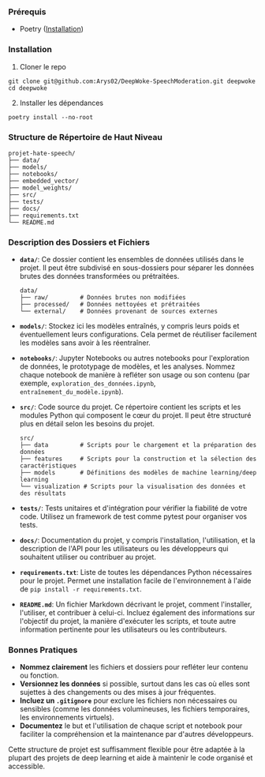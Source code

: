 ### Prérequis

* Poetry ([Installation](https://python-poetry.org/docs))

### Installation

1. Cloner le repo
```shell
git clone git@github.com:Arys02/DeepWoke-SpeechModeration.git deepwoke
cd deepwoke
```
2. Installer les dépendances
```shell
poetry install --no-root
```

### Structure de Répertoire de Haut Niveau

```
projet-hate-speech/
├── data/
├── models/
├── notebooks/
├── embedded_vector/
├── model_weights/
├── src/
├── tests/
├── docs/
├── requirements.txt
└── README.md
```

### Description des Dossiers et Fichiers

- **`data/`**: Ce dossier contient les ensembles de données utilisés dans le projet. Il peut être subdivisé en sous-dossiers pour séparer les données brutes des données transformées ou prétraitées.

  ```
  data/
  ├── raw/         # Données brutes non modifiées
  ├── processed/   # Données nettoyées et prétraitées
  └── external/    # Données provenant de sources externes
  ```

- **`models/`**: Stockez ici les modèles entraînés, y compris leurs poids et éventuellement leurs configurations. Cela permet de réutiliser facilement les modèles sans avoir à les réentraîner.

- **`notebooks/`**: Jupyter Notebooks ou autres notebooks pour l'exploration de données, le prototypage de modèles, et les analyses. Nommez chaque notebook de manière à refléter son usage ou son contenu (par exemple, `exploration_des_données.ipynb`, `entraînement_du_modèle.ipynb`).

- **`src/`**: Code source du projet. Ce répertoire contient les scripts et les modules Python qui composent le cœur du projet. Il peut être structuré plus en détail selon les besoins du projet.

  ```
  src/
  ├── data         # Scripts pour le chargement et la préparation des données
  ├── features     # Scripts pour la construction et la sélection des caractéristiques
  ├── models       # Définitions des modèles de machine learning/deep learning
  └── visualization # Scripts pour la visualisation des données et des résultats
  ```

- **`tests/`**: Tests unitaires et d'intégration pour vérifier la fiabilité de votre code. Utilisez un framework de test comme pytest pour organiser vos tests.

- **`docs/`**: Documentation du projet, y compris l'installation, l'utilisation, et la description de l'API pour les utilisateurs ou les développeurs qui souhaitent utiliser ou contribuer au projet.

- **`requirements.txt`**: Liste de toutes les dépendances Python nécessaires pour le projet. Permet une installation facile de l'environnement à l'aide de `pip install -r requirements.txt`.

- **`README.md`**: Un fichier Markdown décrivant le projet, comment l'installer, l'utiliser, et contribuer à celui-ci. Incluez également des informations sur l'objectif du projet, la manière d'exécuter les scripts, et toute autre information pertinente pour les utilisateurs ou les contributeurs.

### Bonnes Pratiques

- **Nommez clairement** les fichiers et dossiers pour refléter leur contenu ou fonction.
- **Versionnez les données** si possible, surtout dans les cas où elles sont sujettes à des changements ou des mises à jour fréquentes.
- **Incluez un `.gitignore`** pour exclure les fichiers non nécessaires ou sensibles (comme les données volumineuses, les fichiers temporaires, les environnements virtuels).
- **Documentez** le but et l'utilisation de chaque script et notebook pour faciliter la compréhension et la maintenance par d'autres développeurs.

Cette structure de projet est suffisamment flexible pour être adaptée à la plupart des projets de deep learning et aide à maintenir le code organisé et accessible.